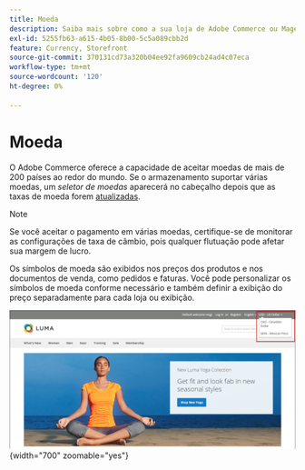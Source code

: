 ```yaml
---
title: Moeda
description: Saiba mais sobre como a sua loja de Adobe Commerce ou Magento Open Source pode oferecer suporte a várias moedas para aprimorar a experiência do cliente.
exl-id: 5255fb63-a615-4b05-8b00-5c5a089cbb2d
feature: Currency, Storefront
source-git-commit: 370131cd73a320b04ee92fa9609cb24ad4c07eca
workflow-type: tm+mt
source-wordcount: '120'
ht-degree: 0%

---
```


# Moeda

O Adobe Commerce oferece a capacidade de aceitar moedas de mais de 200 países ao redor do mundo. Se o armazenamento suportar várias moedas, um _seletor de moedas_ aparecerá no cabeçalho depois que as taxas de moeda forem [atualizadas](currency-update.md).

>[!NOTE]
>
>Se você aceitar o pagamento em várias moedas, certifique-se de monitorar as configurações de taxa de câmbio, pois qualquer flutuação pode afetar sua margem de lucro.

Os símbolos de moeda são exibidos nos preços dos produtos e nos documentos de venda, como pedidos e faturas. Você pode personalizar os símbolos de moeda conforme necessário e também definir a exibição do preço separadamente para cada loja ou exibição.

![Exemplo de vitrine - escolha de moeda](./assets/storefront-currency-chooser.png){width="700" zoomable="yes"}
